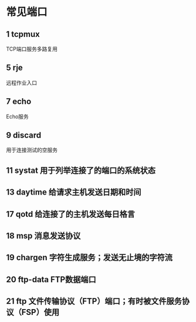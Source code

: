 # 常见端口

## 1 tcpmux

TCP端口服务多路复用

## 5 rje

远程作业入口

## 7 echo

Echo服务

## 9 discard

用于连接测试的空服务

## 11 systat 用于列举连接了的端口的系统状态
## 13 daytime 给请求主机发送日期和时间
## 17 qotd 给连接了的主机发送每日格言
## 18 msp 消息发送协议
## 19 chargen 字符生成服务；发送无止境的字符流
## 20 ftp-data FTP数据端口
## 21 ftp 文件传输协议（FTP）端口；有时被文件服务协议（FSP）使用
